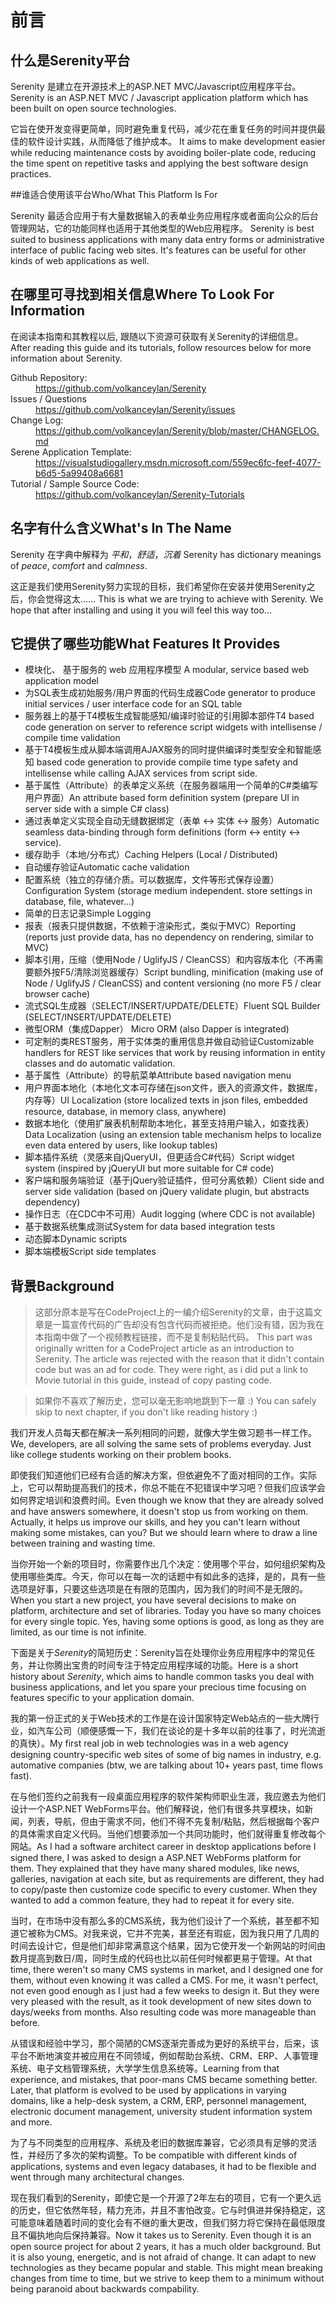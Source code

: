 # 前言

## 什么是Serenity平台

Serenity 是建立在开源技术上的ASP.NET MVC/Javascript应用程序平台。
Serenity is an ASP.NET MVC / Javascript application platform which has been built on open source technologies.

它旨在使开发变得更简单，同时避免重复代码，减少花在重复任务的时间并提供最佳的软件设计实践，从而降低了维护成本。
It aims to make development easier while reducing maintenance costs by avoiding boiler-plate code, reducing the time spent on repetitive tasks and applying the best software design practices.


##谁适合使用该平台Who/What This Platform Is For

Serenity 最适合应用于有大量数据输入的表单业务应用程序或者面向公众的后台管理网站，它的功能同样也适用于其他类型的Web应用程序。
Serenity is best suited to business applications with many data entry forms or administrative interface of public facing web sites. It's features can be useful for other kinds of web applications as well.


## 在哪里可寻找到相关信息Where To Look For Information

在阅读本指南和其教程以后, 跟随以下资源可获取有关Serenity的详细信息。
After reading this guide and its tutorials, follow resources below for more information about Serenity.

<dl>

  <dt>Github Repository:</dt>
  <dd><a href='https://github.com/volkanceylan/Serenity'>https://github.com/volkanceylan/Serenity</a></dd>

  <dt>Issues / Questions</dt>
  <dd><a href='https://github.com/volkanceylan/Serenity/issues'>https://github.com/volkanceylan/Serenity/issues</a></dd>
  
  <dt>Change Log:</dt>
  <dd><a href='https://github.com/volkanceylan/Serenity/blob/master/CHANGELOG.md'>https://github.com/volkanceylan/Serenity/blob/master/CHANGELOG.md</a></dd>

  <dt>Serene Application Template:</dt>
  <dd><a href='https://visualstudiogallery.msdn.microsoft.com/559ec6fc-feef-4077-b6d5-5a99408a6681'>https://visualstudiogallery.msdn.microsoft.com/559ec6fc-feef-4077-b6d5-5a99408a6681</a></dd>

  <dt>Tutorial / Sample Source Code:</dt>
  <dd><a href='https://github.com/volkanceylan/Serenity-Tutorials'>https://github.com/volkanceylan/Serenity-Tutorials</a></dd>


</dl>


## 名字有什么含义What's In The Name

Serenity 在字典中解释为 *平和*，*舒适*，*沉着*
Serenity has dictionary meanings of *peace*, *comfort* and *calmness*.

这正是我们使用Serenity努力实现的目标，我们希望你在安装并使用Serenity之后，你会觉得这太……
This is what we are trying to achieve with Serenity. We hope that after installing and using it you will feel this way too...

## 它提供了哪些功能What Features It Provides

* 模块化、 基于服务的 web 应用程序模型 A modular, service based web application model
* 为SQL表生成初始服务/用户界面的代码生成器Code generator to produce initial services / user interface code for an SQL table
* 服务器上的基于T4模板生成智能感知/编译时验证的引用脚本部件T4 based code generation on server to reference script widgets with intellisense / compile time validation
* 基于T4模板生成从脚本端调用AJAX服务的同时提供编译时类型安全和智能感知 based code generation to provide compile time type safety and intellisense while calling AJAX services from script side.
* 基于属性（Attribute）的表单定义系统（在服务器端用一个简单的C#类编写用户界面）An attribute based form definition system (prepare UI in server side with a simple C# class)
* 通过表单定义实现全自动无缝数据绑定（表单 <-> 实体 <-> 服务）Automatic seamless data-binding through form definitions (form <-> entity <-> service).
* 缓存助手（本地/分布式）Caching Helpers (Local / Distributed)
* 自动缓存验证Automatic cache validation
* 配置系统（独立的存储介质。可以数据库，文件等形式保存设置）Configuration System (storage medium independent. store settings in database, file, whatever...)
* 简单的日志记录Simple Logging
* 报表（报表只提供数据，不依赖于渲染形式，类似于MVC）Reporting (reports just provide data, has no dependency on rendering, similar to MVC)
* 脚本引用，压缩（使用Node / UglifyJS / CleanCSS）和内容版本化（不再需要额外按F5/清除浏览器缓存）Script bundling, minification (making use of Node / UglifyJS / CleanCSS) and content versioning (no more F5 / clear browser cache)
* 流式SQL生成器（SELECT/INSERT/UPDATE/DELETE）Fluent SQL Builder (SELECT/INSERT/UPDATE/DELETE)
* 微型ORM（集成Dapper） Micro ORM (also Dapper is integrated)
* 可定制的类REST服务，用于实体类的重用信息并做自动验证Customizable handlers for REST like services that work by reusing information in entity classes and do automatic validation.
* 基于属性（Attribute）的导航菜单Attribute based navigation menu
* 用户界面本地化（本地化文本可存储在json文件，嵌入的资源文件，数据库，内存等）UI Localization (store localized texts in json files, embedded resource, database, in memory class, anywhere)
* 数据本地化（使用扩展表机制帮助本地化，甚至支持用户输入，如查找表）Data Localization (using an extension table mechanism helps to localize even data entered by users,  like lookup tables)
* 脚本插件系统（灵感来自jQueryUI，但更适合C#代码）Script widget system (inspired by jQueryUI but more suitable for C# code)
* 客户端和服务端验证（基于jQuery验证插件，但可分离依赖）Client side and server side validation (based on jQuery validate plugin, but abstracts dependency)
* 操作日志（在CDC中不可用）Audit logging (where CDC is not available)
* 基于数据系统集成测试System for data based integration tests
* 动态脚本Dynamic scripts
* 脚本端模板Script side templates

## 背景Background

> 这部分原本是写在CodeProject上的一编介绍Serenity的文章，由于这篇文章是一篇宣传代码的广告却没有包含代码而被拒绝。他们没有错，因为我在本指南中做了一个视频教程链接，而不是复制粘贴代码。
This part was originally written for a CodeProject article as an introduction to Serenity. The article was rejected with the reason that it didn't contain code but was an ad for code. They were right, as i did put a link to Movie tutorial in this guide, instead of copy pasting code. 

> 如果你不喜欢了解历史，您可以毫无影响地跳到下一章 :) You can safely skip to next chapter, if you don't like reading history :)

我们开发人员每天都在解决一系列相同的问题，就像大学生做习题书一样工作。We, developers, are all solving the same sets of problems everyday. Just like college students working on their problem books.

即使我们知道他们已经有合适的解决方案，但依避免不了面对相同的工作。实际上，它可以帮助提高我们的技术，你总不能在不犯错误中学习吧？但我们应该学会如何界定培训和浪费时间。Even though we know that they are already solved and have answers somewhere, it doesn't stop us from working on them. Actually, it helps us improve our skills, and hey you can't learn without making some mistakes, can you? But we should learn where to draw a line between training and wasting time.

当你开始一个新的项目时，你需要作出几个决定：使用哪个平台，如何组织架构及使用哪些类库。今天，你可以在每一次的话题中有如此多的选择，是的，具有一些选项是好事，只要这些选项是在有限的范围内，因为我们的时间不是无限的。When you start a new project, you have several decisions to make on platform, architecture and set of libraries. Today you have so many choices for every single topic. Yes, having some options is good, as long as they are limited, as our time is not infinite. 

下面是关于*Serenity*的简短历史：Serenity旨在处理你业务应用程序中的常见任务，并让你腾出宝贵的时间专注于特定应用程序域的功能。Here is a short history about *Serenity*, which aims to handle common tasks you deal with business applications, and let you spare your precious time focusing on features specific to your application domain.

我的第一份正式的关于Web技术的工作是在设计国家特定Web站点的一些大牌行业，如汽车公司（顺便感慨一下，我们在谈论的是十多年以前的往事了，时光流逝的真快）。My first real job in web technologies was in a web agency designing country-specific web sites of some of big names in industry, e.g. automative companies (btw, we are talking about 10+ years past, time flows fast).

在与他们签约之前我有一段桌面应用程序的软件架构师职业生涯，我应邀去为他们设计一个ASP.NET WebForms平台。他们解释说，他们有很多共享模块，如新闻，列表，导航，但由于需求不同，他们不得不先复制/粘贴，然后根据每个客户的具体需求自定义代码。当他们想要添加一个共同功能时，他们就得重复修改每个网站。As I had a software architect career in desktop applications before I signed there, I was asked to design a ASP.NET WebForms platform for them. They explained that they have many shared modules, like news, galleries, navigation at each site, but as requirements are different, they had to copy/paste then customize code specific to every customer. When they wanted to add a common feature, they had to repeat it for every site.

当时，在市场中没有那么多的CMS系统，我为他们设计了一个系统，甚至都不知道它被称为CMS。对我来说，它并不完美，甚至还有瑕疵，因为我只用了几周的时间去设计它，但是他们却非常满意这个结果，因为它使开发一个新网站的时间由数月提高到数日/周，同时生成的代码也比以前任何时候都更易于管理。At that time, there weren't so many CMS systems in market, and I designed one for them, without even knowing it was called a CMS. For me, it wasn't perfect, not even good enough as I just had a few weeks to design it. But they were very pleased with the result, as it took development of new sites down to days/weeks from months. Also resulting code was more manageable than before.

从错误和经验中学习，那个简陋的CMS逐渐完善成为更好的系统平台，后来，该平台不断地演变并被应用在不同领域，例如帮助台系统、CRM、ERP、人事管理系统、电子文档管理系统，大学学生信息系统等。Learning from that experience, and mistakes, that poor-mans CMS became something better. Later, that platform is evolved to be used by applications in varying domains, like a help-desk system, a CRM, ERP, personnel management, electronic document management, university student information system and more.

为了与不同类型的应用程序、系统及老旧的数据库兼容，它必须具有足够的灵活性，并经历了多次的架构调整。To be compatible with different kinds of applications, systems and even legacy databases, it had to be flexible and went through many architectural changes.

现在我们看到的Serenity，即使它是一个开源了2年左右的项目，它有一个更久远的历史，但它依然年轻，精力充沛，并且不害怕改变。它与时俱进并保持稳定，这可能意味着随着时间的变化会有不继的重大更改，但我们努力将它保持在最低限度且不偏执地向后保持兼容。Now it takes us to Serenity. Even though it is an open source project for about 2 years, it has a much older background. But it is also young, energetic, and is not afraid of change. It can adapt to new technologies as they became popular and stable. This might mean breaking changes from time to time, but we strive to keep them to a minimum without being paranoid about backwards compability.

